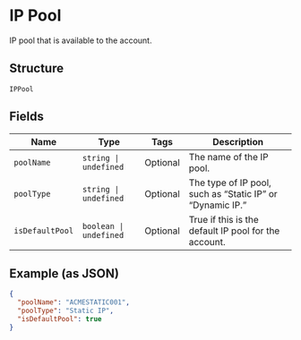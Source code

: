 
# IP Pool

IP pool that is available to the account.

## Structure

`IPPool`

## Fields

| Name | Type | Tags | Description |
|  --- | --- | --- | --- |
| `poolName` | `string \| undefined` | Optional | The name of the IP pool. |
| `poolType` | `string \| undefined` | Optional | The type of IP pool, such as “Static IP” or “Dynamic IP.” |
| `isDefaultPool` | `boolean \| undefined` | Optional | True if this is the default IP pool for the account. |

## Example (as JSON)

```json
{
  "poolName": "ACMESTATIC001",
  "poolType": "Static IP",
  "isDefaultPool": true
}
```

